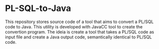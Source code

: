 PL-SQL-to-Java
==============

This repository stores source code of a tool that aims to convert a PL/SQL code to Java.
This utility is developed with JavaCC tool to create the convertion program. The ideia is create a tool that takes a PL/SQL code as input file and create a Java output code, semantically identical to PL/SQL code.
